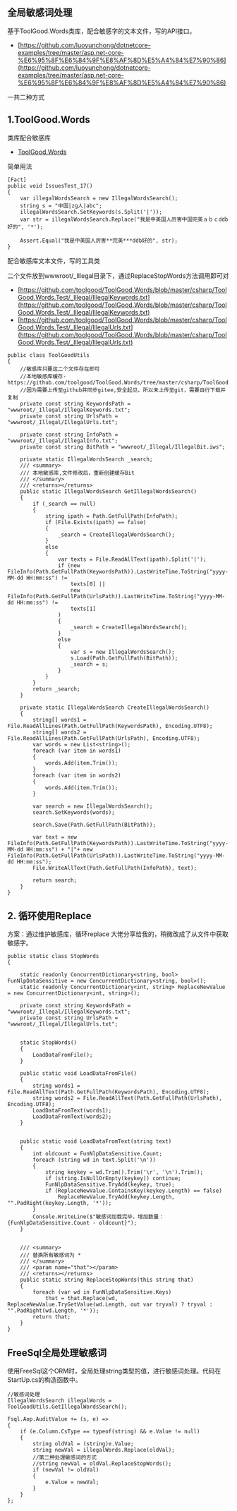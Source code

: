 
## 全局敏感词处理

基于ToolGood.Words类库，配合敏感字的文本文件，写的API接口。
- [https://github.com/luoyunchong/dotnetcore-examples/tree/master/asp.net-core-%E6%95%8F%E6%84%9F%E8%AF%8D%E5%A4%84%E7%90%86](https://github.com/luoyunchong/dotnetcore-examples/tree/master/asp.net-core-%E6%95%8F%E6%84%9F%E8%AF%8D%E5%A4%84%E7%90%86)

一共二种方式

## 1.ToolGood.Words
类库配合敏感库
-  [ToolGood.Words](https://github.com/toolgood/ToolGood.Words)

简单用法

```
[Fact]
public void IssuesTest_17()
{
    var illegalWordsSearch = new IllegalWordsSearch();
    string s = "中国|zg人|abc";
    illegalWordsSearch.SetKeywords(s.Split('|'));
    var str = illegalWordsSearch.Replace("我是中美国人厉害中国完美ａｂｃddb好的", '*');

    Assert.Equal("我是中美国人厉害**完美***ddb好的", str);
}
```
配合敏感库文本文件，写的工具类


二个文件放到wwwroot/_Illegal目录下，通过ReplaceStopWords方法调用即可对
- [https://github.com/toolgood/ToolGood.Words/blob/master/csharp/ToolGood.Words.Test/_Illegal/IllegalKeywords.txt](https://github.com/toolgood/ToolGood.Words/blob/master/csharp/ToolGood.Words.Test/_Illegal/IllegalKeywords.txt)
- [https://github.com/toolgood/ToolGood.Words/blob/master/csharp/ToolGood.Words.Test/_Illegal/IllegalUrls.txt](https://github.com/toolgood/ToolGood.Words/blob/master/csharp/ToolGood.Words.Test/_Illegal/IllegalUrls.txt)

```
public class ToolGoodUtils
{
    //敏感库只要这二个文件存在即可
    //本地敏感库缓存-https://github.com/toolgood/ToolGood.Words/tree/master/csharp/ToolGood.Words.Test/_Illegal
    //因为需要上传至github并同步gitee,安全起见，所以未上传至git，需要自行下载并复制
    private const string KeywordsPath = "wwwroot/_Illegal/IllegalKeywords.txt";
    private const string UrlsPath = "wwwroot/_Illegal/IllegalUrls.txt";

    private const string InfoPath = "wwwroot/_Illegal/IllegalInfo.txt";
    private const string BitPath = "wwwroot/_Illegal/IllegalBit.iws";

    private static IllegalWordsSearch _search;
    /// <summary>
    /// 本地敏感库,文件修改后，重新创建缓存Bit
    /// </summary>
    /// <returns></returns>
    public static IllegalWordsSearch GetIllegalWordsSearch()
    {
        if (_search == null)
        {
            string ipath = Path.GetFullPath(InfoPath);
            if (File.Exists(ipath) == false)
            {
                _search = CreateIllegalWordsSearch();
            }
            else
            {
                var texts = File.ReadAllText(ipath).Split('|');
                if (new FileInfo(Path.GetFullPath(KeywordsPath)).LastWriteTime.ToString("yyyy-MM-dd HH:mm:ss") !=
                    texts[0] ||
                    new FileInfo(Path.GetFullPath(UrlsPath)).LastWriteTime.ToString("yyyy-MM-dd HH:mm:ss") !=
                    texts[1]
                )
                {
                    _search = CreateIllegalWordsSearch();
                }
                else
                {
                    var s = new IllegalWordsSearch();
                    s.Load(Path.GetFullPath(BitPath));
                    _search = s;
                }
            }
        }
        return _search;
    }

    private static IllegalWordsSearch CreateIllegalWordsSearch()
    {
        string[] words1 = File.ReadAllLines(Path.GetFullPath(KeywordsPath), Encoding.UTF8);
        string[] words2 = File.ReadAllLines(Path.GetFullPath(UrlsPath), Encoding.UTF8);
        var words = new List<string>();
        foreach (var item in words1)
        {
            words.Add(item.Trim());
        }
        foreach (var item in words2)
        {
            words.Add(item.Trim());
        }

        var search = new IllegalWordsSearch();
        search.SetKeywords(words);

        search.Save(Path.GetFullPath(BitPath));

        var text = new FileInfo(Path.GetFullPath(KeywordsPath)).LastWriteTime.ToString("yyyy-MM-dd HH:mm:ss") + "|"+ new FileInfo(Path.GetFullPath(UrlsPath)).LastWriteTime.ToString("yyyy-MM-dd HH:mm:ss");
        File.WriteAllText(Path.GetFullPath(InfoPath), text);

        return search;
    }
}
```
## 2. 循环使用Replace
方案：通过维护敏感库，循环replace 
大佬分享给我的，稍微改成了从文件中获取敏感字。


```
public static class StopWords
{

    static readonly ConcurrentDictionary<string, bool> FunNlpDataSensitive = new ConcurrentDictionary<string, bool>();
    static readonly ConcurrentDictionary<int, string> ReplaceNewValue = new ConcurrentDictionary<int, string>();

    private const string KeywordsPath = "wwwroot/_Illegal/IllegalKeywords.txt";
    private const string UrlsPath = "wwwroot/_Illegal/IllegalUrls.txt";


    static StopWords()
    {
        LoadDataFromFile();
    }

    public static void LoadDataFromFile()
    {
        string words1 = File.ReadAllText(Path.GetFullPath(KeywordsPath), Encoding.UTF8);
        string words2 = File.ReadAllText(Path.GetFullPath(UrlsPath), Encoding.UTF8);
        LoadDataFromText(words1);
        LoadDataFromText(words2);
    }


    public static void LoadDataFromText(string text)
    {
        int oldcount = FunNlpDataSensitive.Count;
        foreach (string wd in text.Split('\n'))
        {
            string keykey = wd.Trim().Trim('\r', '\n').Trim();
            if (string.IsNullOrEmpty(keykey)) continue;
            FunNlpDataSensitive.TryAdd(keykey, true);
            if (ReplaceNewValue.ContainsKey(keykey.Length) == false)
                ReplaceNewValue.TryAdd(keykey.Length, "".PadRight(keykey.Length, '*'));
        }
        Console.WriteLine($"敏感词加载完毕，增加数量：{FunNlpDataSensitive.Count - oldcount}");
    }


    /// <summary>
    /// 替换所有敏感词为 *
    /// </summary>
    /// <param name="that"></param>
    /// <returns></returns>
    public static string ReplaceStopWords(this string that)
    {
        foreach (var wd in FunNlpDataSensitive.Keys)
            that = that.Replace(wd, ReplaceNewValue.TryGetValue(wd.Length, out var tryval) ? tryval : "".PadRight(wd.Length, '*'));
        return that;
    }
}
```

## FreeSql全局处理敏感词
使用FreeSql这个ORM时，全局处理string类型的值，进行敏感词处理。代码在StartUp.cs的构造函数中。
```
//敏感词处理
IllegalWordsSearch illegalWords = ToolGoodUtils.GetIllegalWordsSearch();

Fsql.Aop.AuditValue += (s, e) =>
{
    if (e.Column.CsType == typeof(string) && e.Value != null)
    {
        string oldVal = (string)e.Value;
        string newVal = illegalWords.Replace(oldVal);
        //第二种处理敏感词的方式
        //string newVal = oldVal.ReplaceStopWords();
        if (newVal != oldVal)
        {
            e.Value = newVal;
        }
    }
};
```

<RightMenu />
